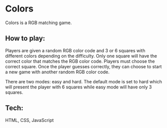 # Colors

Colors is a RGB matching game.

## How to play:

Players are given a random RGB color code and 3 or 6 squares with different colors depending on the difficulty. Only one square will have the correct color that matches the RGB color code. Players must choose the correct square. Once the player guesses correctly, they can choose to start a new game with another random RGB color code.

There are two modes: easy and hard. The default mode is set to hard which will present the player with 6 squares while easy mode will have only 3 squares.

## Tech:

HTML, CSS, JavaScript
